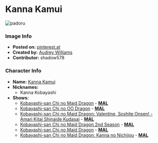 # Kanna Kamui

![padoru](https://raw.githubusercontent.com/shadow578/Project-Padoru/master/Padoru/dragon-maid-kanna.png "Kanna Kamui")

### Image Info
* **Posted on:**     [pinterest.at](https://www.pinterest.at/pin/535717318173992524/)
* **Created by:**    [Audrey Williams](https://github.com/shadow578/Project-Padoru/blob/master/table-of-contents/creators/AudreyWilliams.md)
* **Contributor:**   shadow578

### Character Info
* **Name:**   [Kanna Kamui](https://myanimelist.net/character/136728)
* **Nicknames:**
  * Kanna Kobayashi
* **Shows:**
  * [Kobayashi-san Chi no Maid Dragon](https://github.com/shadow578/Project-Padoru/blob/master/table-of-contents/shows/KobayashisanChinoMaidDragon.md) - [__MAL__](https://myanimelist.net/anime/33206/Kobayashi-san_Chi_no_Maid_Dragon)
  * [Kobayashi-san Chi no OO Dragon](https://github.com/shadow578/Project-Padoru/blob/master/table-of-contents/shows/KobayashisanChinoOODragon.md) - [__MAL__](https://myanimelist.net/anime/35145/Kobayashi-san_Chi_no_OO_Dragon)
  * [Kobayashi-san Chi no Maid Dragon: Valentine, Soshite Onsen! - Amari Kitai Shinaide Kudasai](https://github.com/shadow578/Project-Padoru/blob/master/table-of-contents/shows/KobayashisanChinoMaidDragonValentineSoshiteOnsenAmariKitaiShinaideKudasai.md) - [__MAL__](https://myanimelist.net/anime/35363/Kobayashi-san_Chi_no_Maid_Dragon__Valentine_Soshite_Onsen_-_Amari_Kitai_Shinaide_Kudasai)
  * [Kobayashi-san Chi no Maid Dragon 2nd Season](https://github.com/shadow578/Project-Padoru/blob/master/table-of-contents/shows/KobayashisanChinoMaidDragon2ndSeason.md) - [__MAL__](https://myanimelist.net/anime/39247/Kobayashi-san_Chi_no_Maid_Dragon_2nd_Season)
  * [Kobayashi-san Chi no Maid Dragon](https://github.com/shadow578/Project-Padoru/blob/master/table-of-contents/shows/KobayashisanChinoMaidDragon.md) - [__MAL__](https://myanimelist.net/manga/80119/Kobayashi-san_Chi_no_Maid_Dragon)
  * [Kobayashi-san Chi no Maid Dragon: Kanna no Nichijou](https://github.com/shadow578/Project-Padoru/blob/master/table-of-contents/shows/KobayashisanChinoMaidDragonKannanoNichijou.md) - [__MAL__](https://myanimelist.net/manga/102811/Kobayashi-san_Chi_no_Maid_Dragon__Kanna_no_Nichijou)


